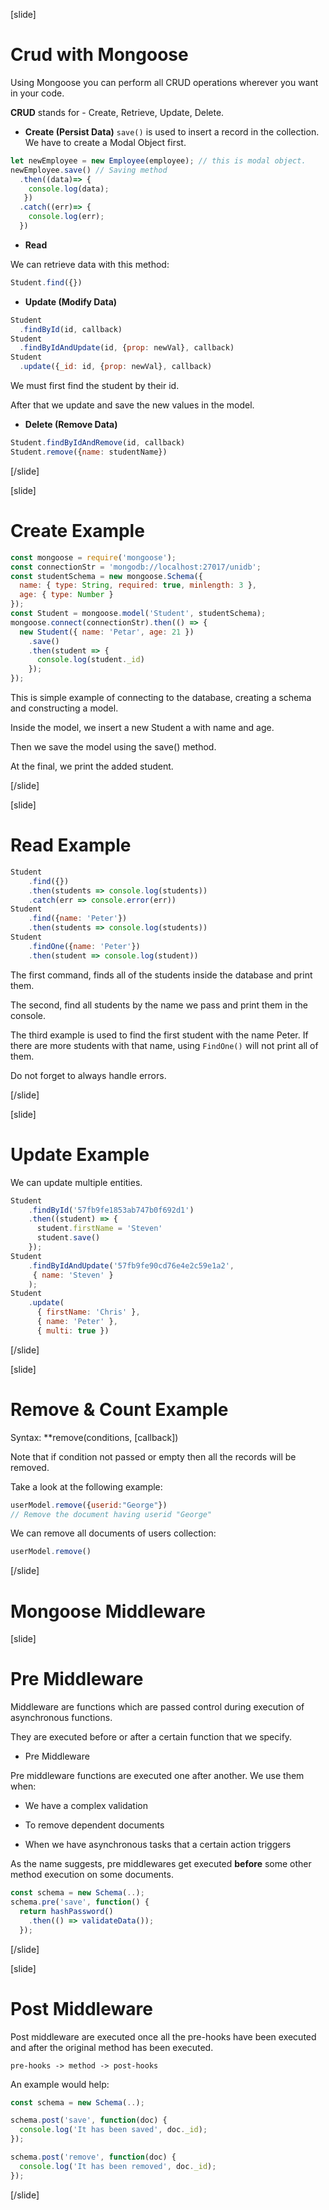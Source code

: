 [slide]

# Crud with Mongoose

Using Mongoose you can perform all CRUD operations wherever you want in your code.

**CRUD** stands for - Create, Retrieve, Update, Delete.

- **Create (Persist Data)**
`save()` is used to insert a record in the collection. 
We have to create a Modal Object first.

``` js
let newEmployee = new Employee(employee); // this is modal object.
newEmployee.save() // Saving method
  .then((data)=> {
    console.log(data);
   })
  .catch((err)=> {
    console.log(err);
  })
```

- **Read**

We can retrieve data with this method:

``` js
Student.find({})
```

- **Update (Modify Data)**

``` js
Student
  .findById(id, callback)
Student
  .findByIdAndUpdate(id, {prop: newVal}, callback)
Student
  .update({_id: id, {prop: newVal}, callback)
```

We must first find the student by their id.

After that we update and save the new values in the model.

- **Delete (Remove Data)**

``` js
Student.findByIdAndRemove(id, callback)
Student.remove({name: studentName})
```


[/slide]

[slide]

# Create Example


``` js
const mongoose = require('mongoose');
const connectionStr = 'mongodb://localhost:27017/unidb';
const studentSchema = new mongoose.Schema({
  name: { type: String, required: true, minlength: 3 },
  age: { type: Number }
});
const Student = mongoose.model('Student', studentSchema);
mongoose.connect(connectionStr).then(() => {
  new Student({ name: 'Petar', age: 21 })
    .save()
    .then(student => {
      console.log(student._id)
    });
});
```

This is simple example of connecting to the database, creating a schema and constructing a model.

Inside the model, we insert a new Student a with name and age.

Then we save the model using the save() method.

At the final, we print the added student.


[/slide]

[slide]

# Read Example


``` js
Student
    .find({})
    .then(students => console.log(students))
    .catch(err => console.error(err))
Student
    .find({name: 'Peter'})
    .then(students => console.log(students))
Student
    .findOne({name: 'Peter'})
    .then(student => console.log(student))
```

The first command, finds all of the students inside the database and print them.

The second, find all students by the name we pass and print them in the console.

The third example is used to find the first student with the name Peter. If there are more students with that name, using `FindOne()` will not print all of them.

Do not forget to always handle errors.

[/slide]

[slide]

# Update Example

We can update multiple entities.

``` js
Student
    .findById('57fb9fe1853ab747b0f692d1')
    .then((student) => { 
      student.firstName = 'Steven'
      student.save()
    });
Student
    .findByIdAndUpdate('57fb9fe90cd76e4e2c59e1a2',
     { name: 'Steven' }
    );
Student
    .update(
      { firstName: 'Chris' },
      { name: 'Peter' },
      { multi: true })
```

[/slide]


[slide]

# Remove & Count Example

Syntax:
**remove(conditions, \[callback\])

Note that if condition not passed or empty then all the records will be removed.

Take a look at the following example:

``` js
userModel.remove({userid:"George"})
// Remove the document having userid "George"
```

We can remove all documents of users collection:

``` js
userModel.remove()
```

[/slide]

# Mongoose Middleware

[slide]

# Pre Middleware

Middleware are functions which are passed control during execution of asynchronous functions.

They are executed before or after a certain function that we specify.

- Pre Middleware

Pre middleware functions are executed one after another. We use them when:

- We have a complex validation

- To remove dependent documents

- When we have asynchronous tasks that a certain action triggers

As the name suggests, pre middlewares get executed **before** some other method execution on some documents.

``` js
const schema = new Schema(..);
schema.pre('save', function() { 
  return hashPassword()
    .then(() => validateData());
  });
```


[/slide]


[slide]

# Post Middleware

Post middleware are executed once all the pre-hooks have been executed and after the original method has been executed.

```
pre-hooks -> method -> post-hooks
```

An example would help:

``` js
const schema = new Schema(..);

schema.post('save', function(doc) { 
  console.log('It has been saved', doc._id); 
}); 

schema.post('remove', function(doc) { 
  console.log('It has been removed', doc._id); 
});
```



[/slide]